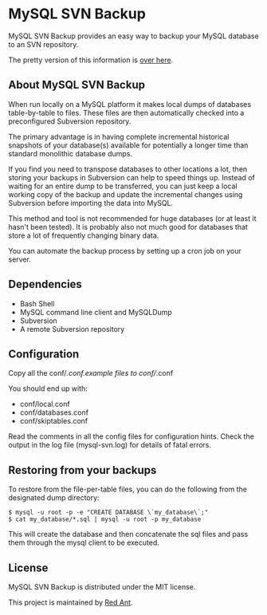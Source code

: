 MySQL SVN Backup
================

MySQL SVN Backup provides an easy way to backup your MySQL database to an SVN repository.

The pretty version of this information is [over here](http://red-ant.github.com/mysql-svn-backup/ "MySQL SVN Backup on GitHub Pages").

About MySQL SVN Backup
----------------------

When run locally on a MySQL platform it makes local dumps of databases table-by-table to files. These files are then automatically checked into a preconfigured Subversion repository.

The primary advantage is in having complete incremental historical snapshots of your database(s) available for potentially a longer time than standard monolithic database dumps.

If you find you need to transpose databases to other locations a lot, then storing your backups in Subversion can help to speed things up. Instead of waiting for an entire dump to be transferred, you can just keep a local working copy of the backup and update the incremental changes using Subversion before importing the data into MySQL.

This method and tool is not recommended for huge databases (or at least it hasn't been tested). It is probably also not much good for databases that store a lot of frequently changing binary data.

You can automate the backup process by setting up a cron job on your server.

Dependencies
------------

* Bash Shell
* MySQL command line client and MySQLDump
* Subversion
* A remote Subversion repository

Configuration
-------------

Copy all the conf/*.conf.example files to conf/*.conf

You should end up with:

* conf/local.conf
* conf/databases.conf
* conf/skiptables.conf

Read the comments in all the config files for configuration hints. Check the output in the log file (mysql-svn.log) for details of fatal errors.

Restoring from your backups
---------------------------

To restore from the file-per-table files, you can do the following from the designated dump directory:

	$ mysql -u root -p -e "CREATE DATABASE \`my_database\`;"
	$ cat my_database/*.sql | mysql -u root -p my_database

This will create the database and then concatenate the sql files and pass them through the mysql client to be executed.

License
-------

MySQL SVN Backup is distributed under the MIT license.

This project is maintained by [Red Ant](http://redant.com.au/ "Visit Red Ant's website").
